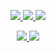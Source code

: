 <p align="center">
  <a href="https://zhpanvip.gitee.io">
    <img src="https://img.shields.io/badge/✨-我的博客-brightness.svg" />
  </a>
  <a href="https://juejin.im/user/2735240659359448/posts">
    <img src="https://img.shields.io/badge/🍧-掘金-orange.svg" />  
  </a>
  <a href="https://blog.csdn.net/qq_20521573">
  <img src="https://img.shields.io/badge/公众号-玩转安卓Dev-brightness.svg" />
  </a>
</p>

<p align="center">
  <a href="https://github.com/zhpanvip">
    <img src="https://github-readme-stats.vercel.app/api?username=zhpanvip&count_private=true&show_icons=true&line_height=21&include_all_commits=true&theme=buefy" />
  </a>
  
  <a href="https://github.com/zhpanvip">
    <img src="https://github-readme-stats.vercel.app/api/top-langs/?username=zhpanvip&layout=compact" />
  </a>
  
</p>




  

